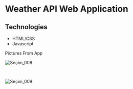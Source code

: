 # Weather API Web Application

## Technologies 

<ul>
  <li>HTML/CSS</li>
  <li>Javascript</li>
</ul>

<p>Pictures From App</p>

![Seçim_008](https://github.com/user-attachments/assets/c09a3730-a04f-4535-b0c1-cecd6be2f27d)

<br> 

![Seçim_009](https://github.com/user-attachments/assets/33fcc484-cf3a-433a-9bc6-68c5a4718953)
